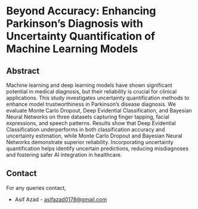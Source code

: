 # Beyond Accuracy: Enhancing Parkinson’s Diagnosis with Uncertainty Quantification of Machine Learning Models

## Abstract
Machine learning and deep learning models have shown significant potential in medical diagnosis, but their reliability is crucial for clinical applications. This study investigates uncertainty quantification methods to enhance model trustworthiness in Parkinson’s disease diagnosis. We evaluate Monte Carlo Dropout, Deep Evidential Classification, and Bayesian Neural Networks on three datasets capturing finger tapping, facial expressions, and speech patterns. Results show that Deep Evidential Classification underperforms in both classification accuracy and uncertainty estimation, while Monte Carlo Dropout and Bayesian Neural Networks demonstrate superior reliability. Incorporating uncertainty quantification helps identify uncertain predictions, reducing misdiagnoses and fostering safer AI integration in healthcare.

## Contact
For any queries contact,
- Asif Azad - asifazad0178@gmail.com

